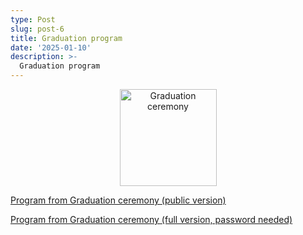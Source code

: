 ```yaml
---
type: Post
slug: post-6
title: Graduation program
date: '2025-01-10'
description: >-
  Graduation program
---
```


<p align="center"><img eleventy:widths="300" eleventy:formats="webp" height="155px" width="155px" src="/images/Graduation-program-cover.png" alt="Graduation ceremony"></p>


<p><a href="https://drive.proton.me/urls/VW401ND0RG#0fFzOpEXojL3" target="_blank">Program from Graduation ceremony (public version)</a></p>

<p><a href="https://drive.proton.me/urls/KWNDV2DX10#VGlj790gkPxH" target="_blank">Program from Graduation ceremony (full version, password needed)</a></p>
